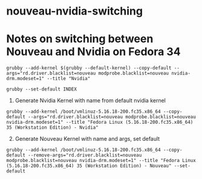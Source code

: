 # nouveau-nvidia-switching
# Notes on switching between Nouveau and Nvidia on Fedora 34

```
grubby --add-kernel $(grubby --default-kernel) --copy-default --args="rd.driver.blacklist=nouveau modprobe.blacklist=nouveau nvidia-drm.modeset=1" --title "Nvidia"
```

```
grubby --set-default INDEX
```


1. Generate Nvidia Kernel with name from default nvidia kernel

```grubby --add-kernel /boot/vmlinuz-5.16.18-200.fc35.x86_64 --copy-default --args="rd.driver.blacklist=nouveau modprobe.blacklist=nouveau nvidia-drm.modeset=1" --title "Fedora Linux (5.16.18-200.fc35.x86_64) 35 (Workstation Edition) - Nvidia"```

2. Generate Nouveau Kernel with name and args, set default

```grubby --add-kernel /boot/vmlinuz-5.16.18-200.fc35.x86_64 --copy-default --remove-args="rd.driver.blacklist=nouveau modprobe.blacklist=nouveau nvidia-drm.modeset=1" --title "Fedora Linux (5.16.18-200.fc35.x86_64) 35 (Workstation Edition) - Nouveau" --set-default```
